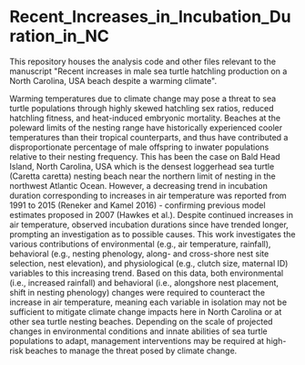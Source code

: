# Recent_Increases_in_Incubation_Duration_in_NC
This repository houses the analysis code and other files relevant to the manuscript "Recent increases in male sea turtle hatchling production on a North Carolina, USA beach despite a warming climate".

Warming temperatures due to climate change may pose a threat to sea turtle populations through highly skewed hatchling sex ratios, reduced hatchling fitness, and heat-induced embryonic mortality. Beaches at the poleward limits of the nesting range have historically experienced cooler temperatures than their tropical counterparts, and thus have contributed a disproportionate percentage of male offspring to inwater populations relative to their nesting frequency. This has been the case on Bald Head Island, North Carolina, USA which is the densest loggerhead sea turtle (Caretta caretta) nesting beach near the northern limit of nesting in the northwest Atlantic Ocean. However, a decreasing trend in incubation duration corresponding to increases in air temperature was reported from 1991 to 2015 (Reneker and Kamel 2016) - confirming previous model estimates proposed in 2007 (Hawkes et al.). Despite continued increases in air temperature, observed incubation durations since have trended longer, prompting an investigation as to possible causes. This work investigates the various contributions of environmental (e.g., air temperature, rainfall), behavioral (e.g., nesting phenology, along- and cross-shore nest site selection, nest elevation), and physiological (e.g., clutch size, maternal ID) variables to this increasing trend. Based on this data, both environmental (i.e., increased rainfall) and behavioral (i.e., alongshore nest placement, shift in nesting phenology) changes were required to counteract the increase in air temperature, meaning each variable in isolation may not be sufficient to mitigate climate change impacts here in North Carolina or at other sea turtle nesting beaches. Depending on the scale of projected changes in environmental conditions and innate abilities of sea turtle populations to adapt, management interventions may be required at high-risk beaches to manage the threat posed by climate change.
